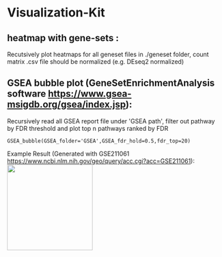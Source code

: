 # Visualization-Kit
## heatmap with gene-sets : 
Recutsively plot heatmaps for all geneset files in ./geneset folder, count matrix .csv file should be normalized (e.g. DEseq2 normalized)

## GSEA bubble plot (GeneSetEnrichmentAnalysis software https://www.gsea-msigdb.org/gsea/index.jsp):
Recursively read all GSEA report file under 'GSEA path', filter out pathway by FDR threshold and plot top n pathways ranked by FDR 
```
GSEA_bubble(GSEA_folder='GSEA',GSEA_fdr_hold=0.5,fdr_top=20)
```
Example Result (Generated with GSE211061 https://www.ncbi.nlm.nih.gov/geo/query/acc.cgi?acc=GSE211061):
<img src="https://github.com/Gico1941/Visualization-Kit/assets/127346166/18c9fbba-5b29-4148-a7d3-9804d8c43907" width="200" />
